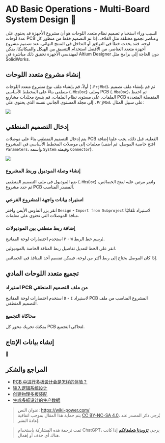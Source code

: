 # AD Basic Operations - Multi-Board System Design 🚧

السبب وراء استخدام تصميم نظام متعدد اللوحات هو أن مشروع الأجهزة قد يحتوي على عدة لوحات PCB وعناصر تجميع مختلفة مثل الغلاف. إذا تم التصميم فقط من منظور كل لوحة، فقد يحدث خطأ في التوافق أو التداخل في المنتج النهائي. عند تصميم مشروع أجهزة متعدد العناصر، من الأفضل استخدام التنسيق بين الهيكل والميكانيكا. يمكن لمهندسي الأجهزة تحقيق ذلك مباشرة في Altium Designer دون الحاجة إلى برامج مثل SolidWorks.

## إنشاء مشروع متعدد اللوحات

أولاً، قم بإنشاء ملف نوع مشروع متعدد اللوحات (`.PrjMbd`)، ثم قم بإنشاء ملف تصميم منطقي بناءً على المخطط الأساسي (`.MbsDoc`) وملف PCB (`.MbaDoc`)، ثم احفظ الملفات. على مستوى نظام الملفات، قم بنسخ مجلدات مشاريع PCB المنفصلة المتعددة إلى مجلد المستوى الجانبي نفسه الذي يحتوي على `.PrjMbd`، على سبيل المثال:

![](https://wiki-media-1253965369.cos.ap-guangzhou.myqcloud.com/img/20220106152537.png)

## إدخال التصميم المنطقي

يتم إدخال التصميم المنطقي بناءً على موصلات PCB الفعلية. قبل ذلك، يجب علينا إضافة معلمات إلى موصلات المخطط الأساسي في المشروع (افتح خاصية الموصل، ثم أضف `Parameters`، واسمه `System` وقيمته `Connector`).

![](https://wiki-media-1253965369.cos.ap-guangzhou.myqcloud.com/img/20220106163315.png)

### إنشاء وصلة الموديول وربط المشروع

ضع الموديول في ملف التصميم المنطقي (`.MbsDoc`) وانقر مرتين عليه لفتح الخصائص، ثم حدد مشروع PCB المصدر المناسب.

### استيراد بيانات واجهة المشروع الفرعي

انقر بزر الماوس الأيمن واختر `Design` - `Import from Subproject` لاستيراد تلقائيًا منافذ الموصلات التي تحتوي على معلمات.

### إضافة ربط منطقي بين الموديولات

استخدم اختصارات لوحة المفاتيح `P` - `W` لرسم خط الربط.

انقر على الخط لتعديل تفاصيل ربط المنافذ الخاصة بالموديولين.

إذا كان الموصل يحتاج إلى ربط أكثر من لوحة، فيمكن تقسيم أحد المنافذ في الخصائص.

## تجميع متعدد اللوحات المادي

### استيراد PCB من ملف التصميم المنطقي

استخدم اختصارات لوحة المفاتيح `D` - `I` لاستيراد PCB المشروع المناسب من ملف التصميم المنطقي.

### محاكاة التجميع

يمكنك تحريك محور كل PCB لتحاكي التجميع.

## إنشاء بيانات الإنتاج

🚧

## المراجع والشكر

- [PCB 中进行多板设计会是怎样的体验？](https://www.altium.com.cn/blog/pcb%E4%B8%AD%E8%BF%9B%E8%A1%8C%E5%A4%9A%E6%9D%BF%E8%AE%BE%E8%AE%A1%E4%BC%9A%E6%98%AF%E6%80%8E%E6%A0%B7%E7%9A%84%E4%BD%93%E9%AA%8C%EF%BC%9F)
- [输入逻辑系统设计](https://www.altium.com/cn/documentation/altium-designer/capturing-the-logical-system-design-ad)
- [创建物理多板装配](https://www.altium.com/cn/documentation/altium-designer/creating-the-physical-multi-board-assembly-ad)
- [生成多板设计的生产数据](https://www.altium.com/cn/documentation/altium-designer/generating-multi-board-production-data-ad)

> عنوان النص: <https://wiki-power.com/>  
> يتم حماية هذا المقال بموجب اتفاقية [CC BY-NC-SA 4.0](https://creativecommons.org/licenses/by/4.0/deed.zh)، يُرجى ذكر المصدر عند إعادة النشر.

> تمت ترجمة هذه المشاركة باستخدام ChatGPT، يرجى [**تزويدنا بتعليقاتكم**](https://github.com/linyuxuanlin/Wiki_MkDocs/issues/new) إذا كانت هناك أي حذف أو إهمال.
